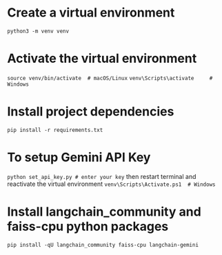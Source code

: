 # Create a virtual environment
```python3 -m venv venv```

# Activate the virtual environment
```source venv/bin/activate  # macOS/Linux```
```venv\Scripts\activate     # Windows```

# Install project dependencies
```pip install -r requirements.txt```

# To setup Gemini API Key
```python set_api_key.py # enter your key``` 
then restart terminal and reactivate the virtual environment
```venv\Scripts\Activate.ps1  # Windows```

# Install langchain_community and faiss-cpu python packages
```pip install -qU langchain_community faiss-cpu langchain-gemini```